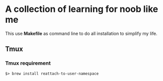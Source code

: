 # A collection of learning for noob like me
This use **Makefile** as command line to do all installation to simplify my life.



## Tmux
### Tmux requirement

	$> brew install reattach-to-user-namespace
